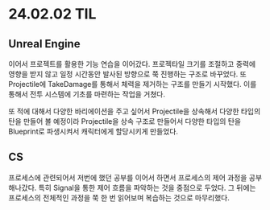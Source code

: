 # 24.02.02 TIL

## Unreal Engine

이어서 프로젝트를 활용한 기능 연습을 이어갔다. 프로젝타일 크기를 조절하고 중력에 영향을 받지 않고 일정 시간동안 발사된 방향으로 쭉 진행하는 구조로 바꾸었다. 또 Projectile에 TakeDamage를 통해서 체력을 제거하는 구조를 만들기 시작했다. 이를 통해서 전투 시스템에 기초를 마련하는 작업을 거쳤다.

또 적에 대해서 다양한 바리에이션을 주고 싶어서 Projectile을 상속해서 다양한 타입의 탄을 만들어 볼 예정이라 Projectile을 상속 구조로 만들어서 다양한 타입의 탄을 Blueprint로 파생시켜서 캐릭터에게 할당시키게 만들었다.

## CS

프로세스에 관련되어서 저번에 했던 공부를 이어서 하면서 프로세스의 제어 과정을 공부해나갔다. 특히 Signal을 통한 제어 흐름을 파악하는 것을 중점으로 두었다. 그 뒤에는 프로세스의 전체적인 과정을 쭉 한 번 읽어보며 복습하는 것으로 마무리했다.
